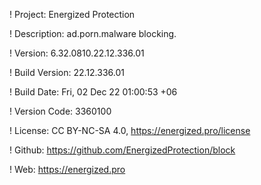 ! Project: Energized Protection

! Description: ad.porn.malware blocking.

! Version: 6.32.0810.22.12.336.01

! Build Version: 22.12.336.01

! Build Date: Fri, 02 Dec 22 01:00:53 +06

! Version Code: 3360100

! License: CC BY-NC-SA 4.0, https://energized.pro/license

! Github: https://github.com/EnergizedProtection/block

! Web: https://energized.pro

